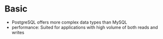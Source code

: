 # Basic

- PostgreSQL offers more complex data types than MySQL
- performance: Suited for applications with high volume of both reads and writes
